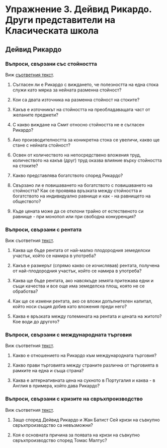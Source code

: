 # Упражнение 3\. Дейвид Рикардо. Други представители на Класическата школа

## Дейвид Рикардо

### Въпроси, свързани със стойността

Виж [съответния текст](texts/rikardo-stojnost.md).

1.  Съгласен ли е Рикардо с виждането, че полезността на една стока служи като мярка за нейната разменна стойност?

2.  Кои са двата източника на разменна стойност на стоките?

3.  Какъв е източникът на стойността на преобладаващата част от желаните предмети?

4.  С какво виждане на Смит относно стойността не е съгласен Рикардо?

5.  Ако производителността за коникретна стока се увеличи, какво ще стане с нейната стойност?

6.  Освен от количеството на непосредствено вложения труд, количеството на какъв (друг) труд оказва влияние върху стойността на стоките?

7.  Какво представлява богатството според Рикардо?

8.  Свързано ли е повишаването на богатството с повишаването на стойността? Как се проявява връзката между стойността и богатството на индивидуално равнище и как - на равнището на обществото?

9.  Къде цената може да се отклони трайно от естественото си равнище - при монопол или при свободна конкуренция?

### Въпроси, свързани с рентата

Виж съответния [текст](texts/rikardo-renta.md).

1.  Каква ще бъде рентата от най-малко плодородния земеделски участък, който се намира в употреба?

2.  Какъв е размерът (спрямо какво се изчислявав) рентата, получена от най-плодородния участък, който се намира в употреба?

3.  Каква ще бъде рентата, ако навсякъде земята притежава едни и същи качества и все още има земеделска площ, която не се обработва?

4.  Как ще се измени рентата, ако се вложи допълнителен капитал, който носи същия добив като вложения преди него?

5.  Каква е връзката между големината на рентата и цената на житото? Кое води до другото?

### Въпроси, свързани с международната търговия

Виж съответния [текст](texts/rikardo-tyrgowiq.md).

1.  Какво е отношението на Рикардо към международната търговия?

2.  Какво прави търговията между страните различна от търговията в рамките на една и съща страна?

3.  Каква е алтернативната цена на сукното в Португалия и каква - в Англия в примера, който дава Рикардо?

### Въпроси, свързани с кризите на свръхпроизводство

Виж съответния [текст](texts/maltus-krizi.md).

1.  Защо според Дейвид Рикардо и Жан Батист Сей кризи на съвкупно свръхпроизводство са невъзможни?

2.  Коя е основната причина за появата на кризи на съвкупно свръхпроизводство според Томас Малтус?
